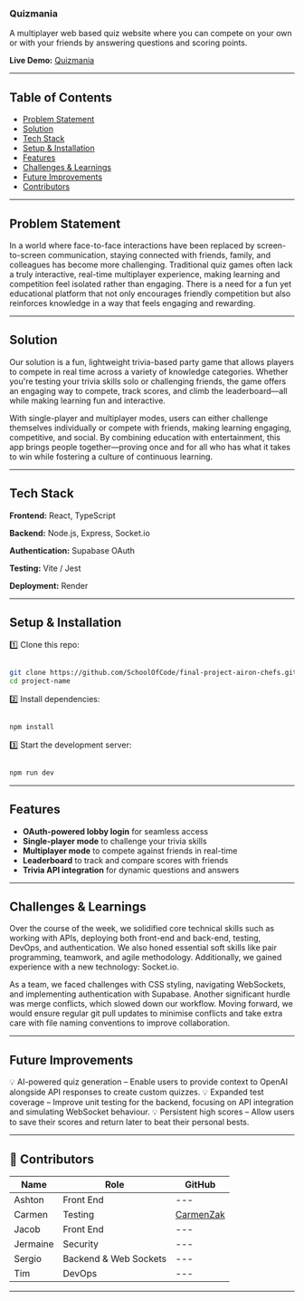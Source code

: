 ### Quizmania

A multiplayer web based quiz website where you can compete on your own or with your friends by answering questions and scoring points.

**Live Demo:** [Quizmania](https://final-project-quiz-mania.vercel.app/)

---

## Table of Contents

- [Problem Statement](#problem-statement)
- [Solution](#solution)
- [Tech Stack](#tech-stack)
- [Setup & Installation](#setup--installation)
- [Features](#features)
- [Challenges & Learnings](#challenges--learnings)
- [Future Improvements](#future-improvements)
- [Contributors](#contributors)

---

## Problem Statement

In a world where face-to-face interactions have been replaced by screen-to-screen communication, staying connected with friends, family, and colleagues has become more challenging. Traditional quiz games often lack a truly interactive, real-time multiplayer experience, making learning and competition feel isolated rather than engaging. There is a need for a fun yet educational platform that not only encourages friendly competition but also reinforces knowledge in a way that feels engaging and rewarding.

---

## Solution

Our solution is a fun, lightweight trivia-based party game that allows players to compete in real time across a variety of knowledge categories. Whether you're testing your trivia skills solo or challenging friends, the game offers an engaging way to compete, track scores, and climb the leaderboard—all while making learning fun and interactive.

With single-player and multiplayer modes, users can either challenge themselves individually or compete with friends, making learning engaging, competitive, and social. By combining education with entertainment, this app brings people together—proving once and for all who has what it takes to win while fostering a culture of continuous learning.

---

## Tech Stack

 **Frontend:** React, TypeScript 

 **Backend:** Node.js, Express, Socket.io

**Authentication:** Supabase OAuth 

**Testing:** Vite / Jest

**Deployment:** Render

---

## Setup & Installation

1️⃣ Clone this repo:

```bash

git clone https://github.com/SchoolOfCode/final-project-airon-chefs.git
cd project-name

```

2️⃣ Install dependencies:

```bash

npm install

```

3️⃣ Start the development server:

```bash

npm run dev

```


---

## Features

- **OAuth-powered lobby login** for seamless access
- **Single-player mode** to challenge your trivia skills
- **Multiplayer mode** to compete against friends in real-time
- **Leaderboard** to track and compare scores with friends
- **Trivia API integration** for dynamic questions and answers

---

## Challenges & Learnings

Over the course of the week, we solidified core technical skills such as working with APIs, deploying both front-end and back-end, testing, DevOps, and authentication. We also honed essential soft skills like pair programming, teamwork, and agile methodology. Additionally, we gained experience with a new technology: Socket.io.

As a team, we faced challenges with CSS styling, navigating WebSockets, and implementing authentication with Supabase. Another significant hurdle was merge conflicts, which slowed down our workflow. Moving forward, we would ensure regular git pull updates to minimise conflicts and take extra care with file naming conventions to improve collaboration.



---

## Future Improvements


💡 AI-powered quiz generation – Enable users to provide context to OpenAI alongside API responses to create custom quizzes.
💡 Expanded test coverage – Improve unit testing for the backend, focusing on API integration and simulating WebSocket behaviour.
💡 Persistent high scores – Allow users to save their scores and return later to beat their personal bests.

---

## 👥 Contributors

| Name | Role | GitHub |
| --- | --- | --- |
| Ashton | Front End | --- |
| Carmen | Testing | [CarmenZak](https://github.com/CarmenZak?tab=repositories) |
| Jacob | Front End | --- |
| Jermaine | Security | --- |
| Sergio | Backend & Web Sockets | --- |
| Tim | DevOps | --- |

---



